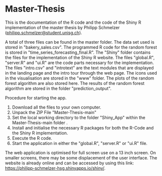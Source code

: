 # Master-Thesis

This is the documentation of the R code and the code of the Shiny R implementation of the master thesis by Philipp Schmelzer (philipp.schmelzer@student.unisg.ch).

A total of three files can be found in the master folder. The data set used is stored in "bakery_sales.csv". The programmed R code for the random forest is stored in "time_series_forecasting_final.R". The "Shiny" folder contains the files for the implementation of the Shiny R website. The files "global.R", "server.R" and "ui.R" are the code parts necessary for the implementation. The files "intro.csv" and "introtext" are the text modules that are displayed in the landing page and the intro tour through the web page. The icons used in the visualisation are stored in the "www" folder. The plots of the random forest algorithm are also stored here. The results of the random forest algorithm are stored in the folder "prediction_output".

Procedure for starting the app.
1. Download all the files to your own computer.
2. Unpack the ZIP File "Master-Thesis-main"
3. Set the local working directory to the folder "Shiny_App" within the Master-Thesis-main folder .
4. Install and initialise the necessary R packages for both the R-Code and the Shiny R implementation.
5. Execute the R code.
6. Start the application in either the "global.R", "server.R" or "ui.R" file.

The web application is optimised for full screen use on a 13 inch screen. On smaller screens, there may be some displacement of the user interface.
The website is already online and can be accessed by using this link: https://philipp-schmelzer-hsg.shinyapps.io/shiny/.
